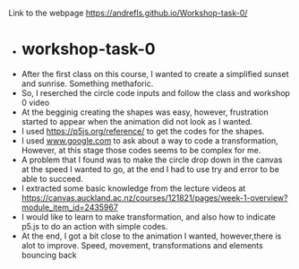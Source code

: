 Link to the webpage https://andrefls.github.io/Workshop-task-0/

- # workshop-task-0
- After the first class on this course, I wanted to create a simplified sunset and sunrise. Something methaforic.
- So, I reserched the circle code inputs and follow the class and workshop 0 video
- At the begginig creating the shapes was easy, however, frustration started to appear when the animation did not look as I wanted.
- I used https://p5js.org/reference/ to get the codes for the shapes.
- I used www.google.com to ask about a way to code a transformation, However, at this stage those codes seems to be complex for me.
- A problem that I found was to make the circle drop down in the canvas at the speed I wanted to go, at the end I had to use try and error to be able to succeed.
- I extracted some basic knowledge from the lecture videos at https://canvas.auckland.ac.nz/courses/121821/pages/week-1-overview?module_item_id=2435967
- I would like to learn to make transformation, and also how to indicate p5.js to do an action with simple codes.
- At the end, I got a bit close to the animation I wanted, however,there is alot to improve. Speed, movement, transformations and elements bouncing back

